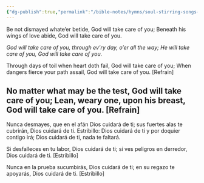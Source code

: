 ```yaml
---
{"dg-publish":true,"permalink":"/bible-notes/hymns/soul-stirring-songs-and-hymns/god-will-take-care-of-you/","title":"God Will Take Care of You","created":"","updated":""}
---
```



Be not dismayed whate’er betide,
God will take care of you;
Beneath his wings of love abide,
God will take care of you.

*God will take care of you,
through ev'ry day, o’er all the way;
He will take care of you,
God will take care of you.*

Through days of toil when heart doth fail,
God will take care of you;
When dangers fierce your path assail,
God will take care of you. [Refrain]

No matter what may be the test,
God will take care of you;
Lean, weary one, upon his breast,
God will take care of you. [Refrain]
---
Nunca desmayes, que en el afán
Dios cuidará de ti;
sus fuertes alas te cubrirán,
Dios cuidará de ti.
Estribillo:
Dios cuidará de ti
y por doquier contigo irá;
Dios cuidará de ti,
nada te faltará.

Si desfalleces en tu labor,
Dios cuidará de ti;
si ves peligros en derredor,
Dios cuidará de ti. [Estribillo]

Nunca en la prueba sucumbirás,
Dios cuidará de ti;
en su regazo te apoyarás,
Dios cuidará de ti. [Estribillo]